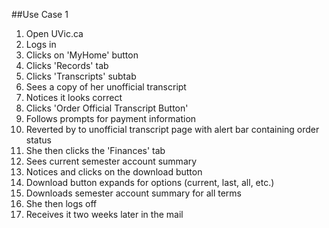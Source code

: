 ##Use Case 1

1. Open UVic.ca
2. Logs in
3. Clicks on 'MyHome' button
4. Clicks 'Records' tab
5. Clicks 'Transcripts' subtab
6. Sees a copy of her unofficial transcript
7. Notices it looks correct
8. Clicks 'Order Official Transcript Button'
9. Follows prompts for payment information
10. Reverted by to unofficial transcript page with alert bar containing order status
11. She then clicks the 'Finances' tab
12. Sees current semester account summary
13. Notices and clicks on the download button
14. Download button expands for options (current, last, all, etc.)
15. Downloads semester account summary for all terms
16. She then logs off
11. Receives it two weeks later in the mail
